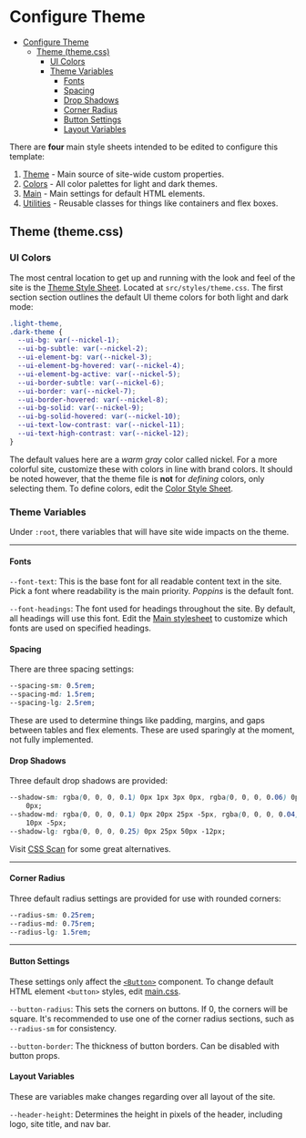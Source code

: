 # Configure Theme

- [Configure Theme](#configure-theme)
  - [Theme (theme.css)](#theme-themecss)
    - [UI Colors](#ui-colors)
    - [Theme Variables](#theme-variables)
      - [Fonts](#fonts)
      - [Spacing](#spacing)
      - [Drop Shadows](#drop-shadows)
      - [Corner Radius](#corner-radius)
      - [Button Settings](#button-settings)
      - [Layout Variables](#layout-variables)

There are **four** main style sheets intended to be edited to configure this template:

1. [Theme](../src/styles/theme.css) - Main source of site-wide custom properties.
2. [Colors](../src/styles/colors.css) - All color palettes for light and dark themes.
3. [Main](../src/styles/main.css) - Main settings for default HTML elements.
4. [Utilities](../src/styles/utilities.css) - Reusable classes for things like
   containers and flex boxes.

## Theme (theme.css)

### UI Colors

The most central location to get up and running with the look and feel of the
site is the [Theme Style Sheet](../src/styles/theme.css). Located at
`src/styles/theme.css`. The first section section outlines the default UI theme
colors for both light and dark mode:

```css
.light-theme,
.dark-theme {
  --ui-bg: var(--nickel-1);
  --ui-bg-subtle: var(--nickel-2);
  --ui-element-bg: var(--nickel-3);
  --ui-element-bg-hovered: var(--nickel-4);
  --ui-element-bg-active: var(--nickel-5);
  --ui-border-subtle: var(--nickel-6);
  --ui-border: var(--nickel-7);
  --ui-border-hovered: var(--nickel-8);
  --ui-bg-solid: var(--nickel-9);
  --ui-bg-solid-hovered: var(--nickel-10);
  --ui-text-low-contrast: var(--nickel-11);
  --ui-text-high-contrast: var(--nickel-12);
}
```

The default values here are a _warm gray_ color called nickel. For a more
colorful site, customize these with colors in line with brand colors. It should
be noted however, that the theme file is **not** for _defining_ colors, only
selecting them. To define colors, edit the [Color Style
Sheet](../src/styles/colors.css).

### Theme Variables

Under `:root`, there variables that will have site wide impacts on the theme.

---

#### Fonts

`--font-text`: This is the base font for all readable content text in the site.
Pick a font where readability is the main priority. _Poppins_ is the default
font.

`--font-headings`: The font used for headings throughout the site. By default,
all headings will use this font. Edit the [Main
stylesheet](../src/styles/main.css) to customize which fonts are used on
specified headings.

#### Spacing

There are three spacing settings:

```css
--spacing-sm: 0.5rem;
--spacing-md: 1.5rem;
--spacing-lg: 2.5rem;
```

These are used to determine things like padding, margins, and gaps between
tables and flex elements. These are used sparingly at the moment, not fully
implemented.

#### Drop Shadows

Three default drop shadows are provided:

```css
--shadow-sm: rgba(0, 0, 0, 0.1) 0px 1px 3px 0px, rgba(0, 0, 0, 0.06) 0px 1px 2px
    0px;
--shadow-md: rgba(0, 0, 0, 0.1) 0px 20px 25px -5px, rgba(0, 0, 0, 0.04) 0px 10px
    10px -5px;
--shadow-lg: rgba(0, 0, 0, 0.25) 0px 25px 50px -12px;
```

Visit [CSS Scan](https://getcssscan.com/css-box-shadow-examples) for some great alternatives.

---

#### Corner Radius

Three default radius settings are provided for use with rounded corners:

```css
--radius-sm: 0.25rem;
--radius-md: 0.75rem;
--radius-lg: 1.5rem;
```

---

#### Button Settings

These settings only affect the [`<Button>`](../src/components/Button.astro)
component. To change default HTML element `<button>` styles, edit
[main.css](../src/styles/main.css).

`--button-radius`: This sets the corners on buttons. If 0, the corners will be
square. It's recommended to use one of the corner radius sections, such as
`--radius-sm` for consistency.

`--button-border`: The thickness of button borders. Can be disabled with button props.

#### Layout Variables

These are variables make changes regarding over all layout of the site.

`--header-height`: Determines the height in pixels of the header, including logo, site title, and nav bar.

